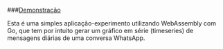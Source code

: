 ###[Demonstração](https://wp-viz-wasm-4sdd6inywq-rj.a.run.app/)

Esta é uma simples aplicação-experimento utilizando WebAssembly com Go, que tem por 
intuito gerar um gráfico em série (timeseries) de mensagens diárias 
de uma conversa WhatsApp.